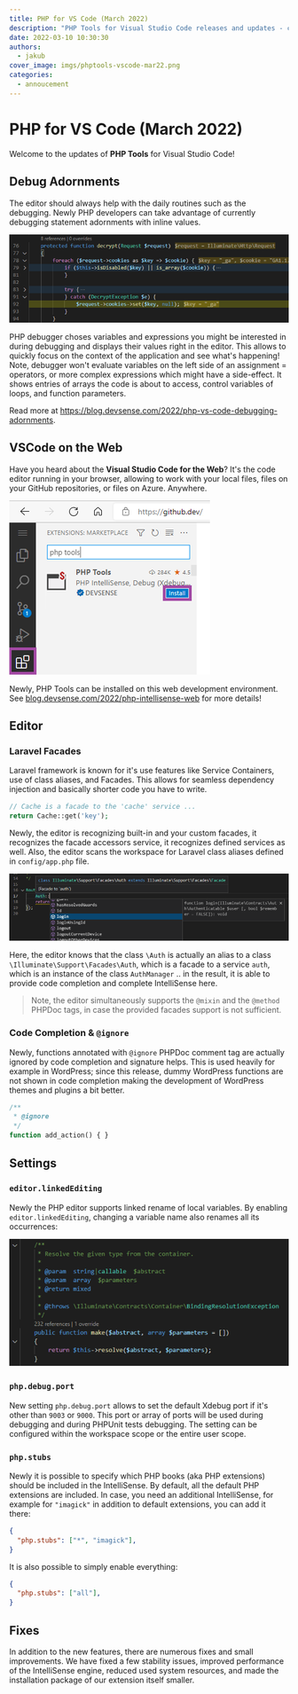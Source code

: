 ```yaml
---
title: PHP for VS Code (March 2022)
description: "PHP Tools for Visual Studio Code releases and updates - code in a browser, Laravel, settings, and IntelliSense!"
date: 2022-03-10 10:30:30
authors:
  - jakub
cover_image: imgs/phptools-vscode-mar22.png
categories:
  - annoucement
---
```


# PHP for VS Code (March 2022)

Welcome to the updates of **PHP Tools** for Visual Studio Code!

<!-- more -->

## Debug Adornments

The editor should always help with the daily routines such as the debugging. Newly PHP developers can take advantage of currently debugging statement adornments with inline values.

![VSCode Debug Adornments Inlines](imgs/debug-php-inlines.png)

PHP debugger choses variables and expressions you might be interested in during debugging and displays their values right in the editor. This allows to quickly focus on the context of the application and see what's happening! Note, debugger won't evaluate variables on the left side of an assignment = operators, or more complex expressions which might have a side-effect. It shows entries of arrays the code is about to access, control variables of loops, and function parameters.

Read more at https://blog.devsense.com/2022/php-vs-code-debugging-adornments.

## VSCode on the Web

Have you heard about the **Visual Studio Code for the Web**? It's the code editor running in your browser, allowing to work with your local files, files on your GitHub repositories, or files on Azure. Anywhere.

![install PHP in Web](imgs/vscode-web-install.png)

Newly, PHP Tools can be installed on this web development environment. See [blog.devsense.com/2022/php-intellisense-web](https://blog.devsense.com/2022/php-intellisense-web) for more details!

## Editor

### Laravel Facades

Laravel framework is known for it's use features like Service Containers, use of class aliases, and Facades. This allows for seamless dependency injection and basically shorter code you have to write.

```php
// Cache is a facade to the 'cache' service ...
return Cache::get('key');
```

Newly, the editor is recognizing built-in and your custom facades, it recognizes the facade accessors service, it recognizes defined services as well. Also, the editor scans the workspace for Laravel class aliases defined in `config/app.php` file.

![Facade InteliSense](imgs/vsc-facade-intellisense.png)

Here, the editor knows that the class `\Auth` is actually an alias to a class `\Illuminate\Support\Facades\Auth`, which is a facade to a service `auth`, which is an instance of the class `AuthManager` .. in the result, it is able to provide code completion and complete IntelliSense here.

> Note, the editor simultaneously supports the `@mixin` and the `@method` PHPDoc tags, in case the provided facades support is not sufficient.

### Code Completion & `@ignore`

Newly, functions annotated with `@ignore` PHPDoc comment tag are actually ignored by code completion and signature helps. This is used heavily for example in WordPress; since this release, dummy WordPress functions are not shown in code completion making the development of WordPress themes and plugins a bit better.

```php
/**
 * @ignore
 */
function add_action() { }
```
 
## Settings

### `editor.linkedEditing`

Newly the PHP editor supports linked rename of local variables. By enabling `editor.linkedEditing`, changing a variable name also renames all its occurrences:

![inline rename](imgs/vscode-inline-rename.gif)

### `php.debug.port`

New setting `php.debug.port` allows to set the default Xdebug port if it's other than `9003` or `9000`. This port or array of ports will be used during debugging and during PHPUnit tests debugging. The setting can be configured within the workspace scope or the entire user scope.

### `php.stubs`

Newly it is possible to specify which PHP books (aka PHP extensions) should be included in the IntelliSense. By default, all the default PHP extensions are included. In case, you need an additional IntelliSense, for example for `"imagick"` in addition to default extensions, you can add it there:

```json
{
  "php.stubs": ["*", "imagick"],
}
```

It is also possible to simply enable everything:
```json
{
  "php.stubs": ["all"],
}
```

## Fixes

In addition to the new features, there are numerous fixes and small improvements. We have fixed a few stability issues, improved performance of the IntelliSense engine, reduced used system resources, and made the installation package of our extension itself smaller.
